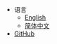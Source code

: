 * 语言
    * [English]()
    * [简体中文](zh-cn/)
* [GitHub](https://github.com/hnyzbcs/hnyzbcs.github.io)